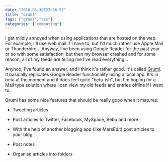 ```yaml
---
date: "2010-03-30T22:56:52"
title: "Gruml"
tags: ["gruml","rss"]
categories: ["computing"]
---
```


I get mildly annoyed when using applications that are hosted on the web.  For example, I'll use web mail if I have to, but I'd much rather use Apple Mail or Thunderbird... <!--more-->
Anyway, I've been using Google Reader for the past year or so with some satisfaction, but then my browser crashed and for some reason, all of my feeds are telling me I've read everything... 
 
Anyhoo, I've found an answer, and I think it's rather good.  It's called [Gruml][2].  It basically replicates Google Reader functionality using a local app.  It's in beta at the moment and it does feel quite "beta-ish", but I'm hoping for a Mail type solution where I can view my old feeds and entries offline if I want to. 
 
Gruml has some nice features that should be really good when it matures: 

* Tweeting articles
* Post articles to Twitter, Facebook, MySpace, Bebo and more
* With the help of another blogging app (like MarsEdit) post articles to your blog
* Post notes
* Organise articles into folders 


  [2]: http://www.grumlapp.com/
